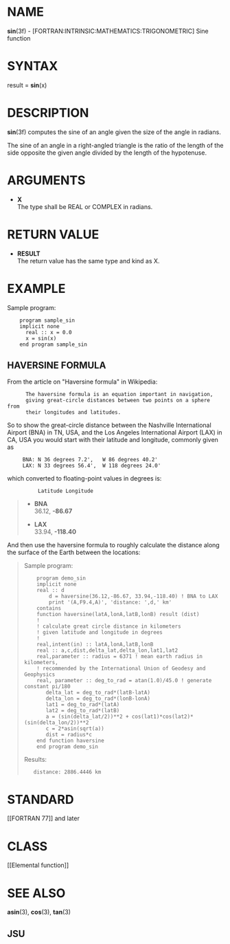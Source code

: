 # NAME

**sin**(3f) - \[FORTRAN:INTRINSIC:MATHEMATICS:TRIGONOMETRIC\] Sine
function

# SYNTAX

result = **sin**(x)

# DESCRIPTION

**sin**(3f) computes the sine of an angle given the size of the angle in
radians.

The sine of an angle in a right-angled triangle is the ratio of the
length of the side opposite the given angle divided by the length of the
hypotenuse.

# ARGUMENTS

  - **X**  
    The type shall be REAL or COMPLEX in radians.

# RETURN VALUE

  - **RESULT**  
    The return value has the same type and kind as X.

# EXAMPLE

Sample program:

``` 
    program sample_sin
    implicit none
      real :: x = 0.0
      x = sin(x)
    end program sample_sin
```

## HAVERSINE FORMULA

From the article on "Haversine formula" in Wikipedia:

``` 
      The haversine formula is an equation important in navigation,
      giving great-circle distances between two points on a sphere from
      their longitudes and latitudes.
```

So to show the great-circle distance between the Nashville International
Airport (BNA) in TN, USA, and the Los Angeles International Airport
(LAX) in CA, USA you would start with their latitude and longitude,
commonly given as

``` 
     BNA: N 36 degrees 7.2',   W 86 degrees 40.2'
     LAX: N 33 degrees 56.4',  W 118 degrees 24.0'
```

which converted to floating-point values in degrees is:

``` 
          Latitude Longitude
```

>   - **BNA**  
>     36.12, **-86.67**
> 
>   - **LAX**  
>     33.94, **-118.40**

And then use the haversine formula to roughly calculate the distance
along the surface of the Earth between the locations:

> Sample program:
> 
> ``` 
>     program demo_sin
>     implicit none
>     real :: d
>         d = haversine(36.12,-86.67, 33.94,-118.40) ! BNA to LAX
>         print '(A,F9.4,A)', 'distance: ',d,' km'
>     contains
>     function haversine(latA,lonA,latB,lonB) result (dist)
>     !
>     ! calculate great circle distance in kilometers
>     ! given latitude and longitude in degrees
>     !
>     real,intent(in) :: latA,lonA,latB,lonB
>     real :: a,c,dist,delta_lat,delta_lon,lat1,lat2
>     real,parameter :: radius = 6371 ! mean earth radius in kilometers,
>     ! recommended by the International Union of Geodesy and Geophysics
>     real, parameter :: deg_to_rad = atan(1.0)/45.0 ! generate constant pi/180
>        delta_lat = deg_to_rad*(latB-latA)
>        delta_lon = deg_to_rad*(lonB-lonA)
>        lat1 = deg_to_rad*(latA)
>        lat2 = deg_to_rad*(latB)
>        a = (sin(delta_lat/2))**2 + cos(lat1)*cos(lat2)*(sin(delta_lon/2))**2
>        c = 2*asin(sqrt(a))
>        dist = radius*c
>     end function haversine
>     end program demo_sin
> ```
> 
> Results:
> 
> ``` 
>    distance: 2886.4446 km
> ```

# STANDARD

\[\[FORTRAN 77\]\] and later

# CLASS

\[\[Elemental function\]\]

# SEE ALSO

**asin**(3), **cos**(3), **tan**(3)

## JSU
